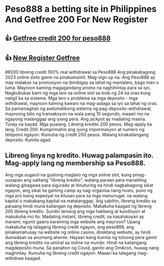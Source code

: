 # Peso888 a betting site in Philippines And Getfree 200 For New Register

## :+1: [Getfree credit 200 for peso888](https://sapeaker.betruai88.com/peso888/9)

## :+1: [New Register Getfree](https://sapeaker.betruai88.com/peso888/)

##200 libreng credit 100% real withdrawal sa Peso888
Ang pinakabagong 2023 online slots game na pinakamainit. Mag-sign up na. Ang Peso888 ay may malakas na promosyon na ibinibigay sa lahat ng manlalaro, bago man o luma. Mayroon kaming magagandang promo na naghihintay para sa iyo. Nagbubukas kami ng mga laro sa online slot sa loob ng 24 na oras kung natigil ka sa sistema. Mga laro o problema sa mga deposito - mga withdrawal, mayroon kaming kawani na mag-aalaga sa iyo sa lahat ng oras. Sa pamamagitan ng awtomatikong sistema ng pag-deposito-withdrawal, mayroong bilis ng transaksyon na wala pang 10 segundo, maaari mo na ngayong matanggap ang iyong pera. Ang jackpot ay madaling masira. Tunay na bayad. Mga puwang. Libreng kredito 200 pesos. Mag-apply ka lang. Credit 200. Kumpirmahin ang iyong impormasyon at numero ng telepono ngayon. Kumuha ng credit 200 pesos. Walang kinakailangang deposito. Kumita agad.

## Libreng linya ng kredito. Huwag palampasin ito. Mag-apply lang ng membership sa Peso888.
Ang mga sugarol na gustong maglaro ng mga online slot, kung pinag-uusapan ang salitang "libreng kredito", walang paraan para manatiling walang ginagawa para sigurado at itinuturing na hindi nagbabagong sikat ngayon, ang sikat na gaming camp ay nag-organisa nang husto, puno ng mga pro Isang espesyal na kilusan para sa mga manunugal. na walang kapital o mababang kapital na matatanggap, ibig sabihin, libreng kredito sa paraang hindi muna kailangan ng deposito. Makakuha kaagad ng libreng 200 libreng kredito. Sundin lamang ang mga hakbang at kundisyon at makukuha mo ito. Madaling instant, libreng credit, sa kasalukuyan ay marami, ngunit gaano karaming mga website ang mayroon? Upang makakuha ng talagang libreng credit ngayon, ang peso888, ang pinakamahusay na website ng online casino, direktang website, ay hindi dumadaan sa anumang ahente. Hayaan kang kumita ng totoong pera gamit ang libreng kredito na umiiral sa online na mundo. Hindi na kailangang magdeposito muna. Sa panahon ng Covid, ganito ang Omikron, huwag nang maghintay. Kumuha ng libreng credit ngayon. Maaari ka talagang mag-withdraw kaagad.
